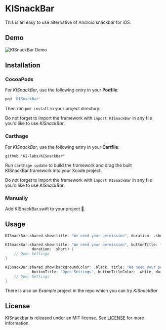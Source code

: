 # KISnackBar
  This is an easy to use alternative of Android snackbar for iOS.

## Demo
![KISnackBar Demo](https://github.com/KI-labs/ki-snackbar-dev/blob/master/KISnackBar.gif "KISnackBar Demo")


## Installation


### CocoaPods

For *KISnackBar*, use the following entry in your **Podfile**:

```rb
pod 'KISnackBar'
```

Then run `pod install` in your project directory.

Do not forget to import the framework with `import KISnackBar` in any file you'd like to use *KISnackBar*.

### Carthage

For *KISnackBar*, use the following entry in your **Cartfile**:

```
github "KI-labs/KISnackBar"
```

Run `carthage update` to build the framework and drag the built KISnackBar.framework into your Xcode project.

Do not forget to import the framework with `import KISnackBar` in any file you'd like to use *KISnackBar*.

### Manually

Add KISnackBar.swift to your project 🎉.


## Usage

```swift
KISnackBar.shared.show(title: "We need your permission", duration: .short)
``` 

```swift
KISnackBar.shared.show(title: "We need your permission", buttonTitle: "Open Settings", 
			duration: .short) {			
    // Open Settings
}
``` 

```swift
KISnackBar.shared.show(backgroundColor: .black, title: "We need your permission", titleColor: .white, 
			buttonTitle: "Open Settings", buttonTitleColor: .white, duration: .long) {
    // Open Settings
}
``` 

There is also an *Example* project in the repo which you can try *KISnackBar*


## License

KISnackbar is released under an MIT license. See [LICENSE](https://github.com/KI-labs/ki-snackbar-dev/blob/master/LICENSE) for more information.